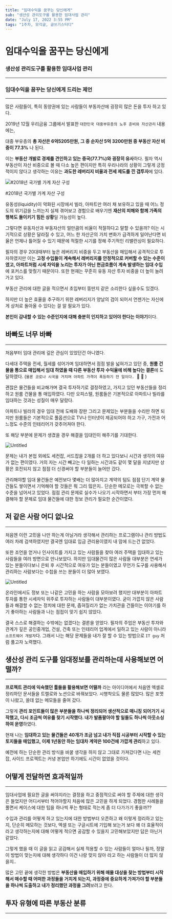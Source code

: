 ```yaml
---
title: "임대수익을 꿈꾸는 당신에게"
sub: "생산성 관리도구를 활용한 임대사업 관리"
date: "July 17, 2022 3:55 PM"
tags: "1주차, 모각글, 글쓰기스터디"
---
```


# 임대수익을 꿈꾸는 당신에게

### **생산성 관리도구를 활용한 임대사업 관리**

---

### **임대수익을 꿈꾸는 당신에게 드리는 제언**

---

많은 사람들이, 특히 동양권에 있는 사람들이 부동자산에 굉장히 많은 돈을 투자 하고 있다.

2019년 12월 우리금융 그룹에서 발표한 `대한민국 대중부유층의 노후 준비와 자산관리` 내용에는,

대중 부유층의 **총 자산은 6억5205만원, 그 중 순자산 5억 3200만원 중 부동산 자산 비중이 77.3%** 나 된다.

이는 **부동산 개발로 경제를 견인하고 있는 중국(77.7%)와 굉장히 유사**하다. 필자 역시 부동산이 자산 비중으로 볼 때 다소 높은 편이지만 특히 우리나라의 상황이 그렇게 긍정적이지 않다고 생각하는 이유는 **과도한 레버리지 비율과 전세 제도를 낀 갭투자**에 있다.

![#2018년 국가별 가계 자산 구성](/images/first/Untitled.png)

#2018년 국가별 가계 자산 구성

유동성(liquidity)이 악화된 시장에서 빌라, 아파트만 여러 채 보유하고 있을 때 어느 정도의 위기감을 느끼는지 실제 겪어보고 경험으로 배우기엔 **재산의 피해와 함께 가족의 행복도 돌이키기 힘든 상황**일 가능성이 높다.

그렇다면 유동자산과 부동자산의 얼만큼의 비율이 적절하다고 말할 수 있을까? 이는 시기적으로 상황은 달라질 수 있고, 어느 한 자산군의 가치 변화가 급격하게 일어난다면 비율은 언제나 틀어질 수 있기 때문에 적절한 시기를 정해 주기적인 리밸런싱이 필요하다.

필자의 경우 20대때부터 높은 레버리지 비중을 두고 부동산을 매입해서 공격적으로 투자하였지만 이는 **고정 수입들이 계속해서 레버리지를 안정적으로 커버할 수 있는 수준이였고, 아파트처럼 시세 차익을 노리는 투자가 아닌 현금흐름이 계속 발생하는 임대 수입**에 포커스를 맞췄기 때문이다. 또한 현재는 꾸준히 유동 자산 투자 비중을 더 높이 늘려가고 있다.

부동산 관리에 대한 글을 적으면서 초입부터 뚱딴지 같은 소리한다 싶을수도 있겠다.

하지만 더 높은 효율을 추구하기 위한 레버리지가 양날의 검이 되어서 언젠가는 자신에게 상처로 돌아올 수 있다는 걸 알 필요가 있다.

**본인이 감내할 수 있는 수준인지에 대해 충분히 인지하고 있어야 한다는 이야기**이다.

## 바빠도 너무 바빠

---

처음부터 임대 관리에 깊은 관심이 있었던건 아니였다.

다세대 주택을 전세, 월세를 섞어가며 임대하면서 점점 발을 넓혀가고 있던 중, **원룸 건물을 통으로 매입해서 임대 하였을 때 다른 부동산 투자 수익율에 비해 높다는 결론**에 도달하였다. (`물론 코로나 시국을 거치며 아파트 가격이 폭등하기 전 일이다.`  🙉 🙈 )

괜찮은 물건들을 비교해가며 결국 투자하기로 결정하였고, 가지고 있던 부동산들을 정리하고 원룸 건물을 통 매입하였다. 다만 오피스텔, 원룸들은 기본적으로 아파트나 빌라를 임대하는 것과는 성질이 매우 달랐다.

아파트나 빌라의 경우 임대 전에 도배와 장판 그리고 문제있는 부분들을 수리만 하면 되지만 원룸들은 기본적으로 풀옵션으로 TV나 인터넷이 제공되어야 하고 가구, 가전과 어느정도 수준의 인테리어가 갖추어져야 한다.

또 해당 부분에 문제가 생겼을 경우 해결을 임대인이 해주기를 기대한다.

![Untitled](/images/first/Untitled%201.png)

문제는 내가 본업 외에도 세컨잡, 서드잡을 2개를 더 하고 있다보니 시간과 생각의 여유가 없는 편이였다. 거의 자는 시간 빼고는 다 일하는 시간과도 같이 몇 달을 지냈지만 상황은 호전되지 않고 점점 더 신경써야 할 부분들이 늘어만 갔다.

관리해야할 임대 물건들은 예전보다 몇배는 더 많아지고 계약의 텀도 점점 단기 계약 물건들도 쌓이면서 기억해야 할 것들은 뭐 그리 많은지.. 단순한 메모로는 극복할 수 없는 수준을 넘어서고 있었다. 점점 관리 문제로 실수가 나오기 시작하면서 부터 가장 먼저 해결해야 할 문제로 임대 물건들에 대한 정보 관리가 필요한 순간이였다.

## 저 같은 사람 어디 없나요

---

처음엔 이런 고민을 나만 하는게 아닐거라 생각해서 관리하는 프로그램이나 관리 방법도 여러 차례 검색하였지만 결국엔 임대료 입금 관리용이였지 내 맘에 드는건 없었다.

또한 조언을 얻거나 인사이트를 가지고 있는 사람들을 찾아 여러 주택을 임대하고 있는 사람들을 여러 방면으로 만나보았다. 하지만 임대물건이 많은 사람들 대부분은 연세가 있는 분들이다보니 은퇴 후 시간적으로 여유가 있는 분들이였고 무언가 도구를 사용해서 관리하는 사람보다는 수첩을 쓰는 분들이 더 많아 보였다.

![Untitled](/images/first/Untitled%202.png)

온라인에서도 정보 또는 나같은 고민을 하는 사람을 모아보려 했지만 대부분이 아파트 투자를 통한 시세차익 위주로 투자하는 사람들이 대부분이였다. 굳이 가깝지 않은 사람들과 해결할 수 없는 정치에 대한 문제, 좁혀질리가 없는 가치관을 건들이는 이야기를 하기 좋아하는 사람들과 나는 점접이 맞기 쉽지 않았다.

결국 스스로 해결하는 수밖에는 없겠다는 결론을 얻었다. 필자의 주업은 부동산 투자와 관계가 깊은 공인중개업, 건설, 건축 또는 인테리어 업계에서 일하고 있는 사람이 아니라 `소프트웨어 개발자`다. 그래서 나는 해당 문제들을 내가 잘 할 수 있는 방법으로 `IT guy` 처럼 풀고자 노력했다.

## 생산성 관리 도구를 임대정보를 관리하는데 사용해보면 어떨까?

---

**프로젝트 관리에 익숙했던 툴들을 활용해보면 어떨까** 라는 아이디어에서 처음엔 엑셀로 정리하던 문서들을 트렐로와 노션으로 바꿔보았다. 시행착오도 물론 많았다. 많은 포멧이 나왔고, 쓸데 없는 메모들을 줄여 갔다.

그렇게 **관리 포인트들이 많은 부분들을 하나씩 정리되어 생산적으로 매니징 되어가기 시작했고, 다시 조금씩 여유를 찾기 시작했다. 내가 발품팔아야 할 일들도 하나씩 아웃소싱하여 운영**하였다.

현재 나는 **임대하고 있는 물건들은 40개가 조금 넘고 내가 직접 시공부터 시작할 수 있는 토지들을 매입했고, 이제 1년동안 하는 임대차 계약은 100건에 가깝게 관리**하고 있다.

예전에 하는 단순한 관리 방식을 바꿀 생각을 하지 않고 그대로 가져갔다면 나는 세컨 잡, 사이드 프로젝트는 커녕 본업만 하기에도 시간이 없었을 것이다.

## 어떻게 전달하면 효과적일까

---

임대사업에 필요한 글을 써야지라는 결정을 하고 중점적으로 써야 할 주제에 대한 생각은 들었지만 어디서부터 적어야할지 처음에 많은 고민을 하게 되었다. 경험한 사례들을 풀면서 케이스에 대한 팁을 하나씩 푸는 형태로 적는게 좀 더 다가가기 좋을까??

수입과 관리를 어떻게 하고 있는지에 대한 방법부터 오픈하고 왜 이렇게 정리하고 있는지, 단순히 메모하는 것보다, 엑셀 또는 구글시트에 기입해 보는거 보다 왜 더 효율적이라고 생각하는지에 대해 어떻게 적으면 공감할 수 있을지 고민해보았지만 답은 아닌거 같았다.

그렇게 했을 때 이 글을 읽고 공감해서 실제 적용할 수 있는 사람들이 얼마나 될까, 정말 이 방법이 맞는지에 대해 생각하다 이건 나랑 맞지 않아 라고 하는 사람들이 더 많지 않을지..

많은 고민 끝에 생각한 방법은 **부동산을 매입하기 위해 매물 대상을 찾는 방법부터 시작해서 매수할 때 어떠한 과정들을 거치게 되는지, 과정중에 중요하게 가져가야 할 부분들을 하나씩 도출하고 내가 정리했던 과정을 그려**보려고 한다.

## 투자 유형에 따른 부동산 분류

---
